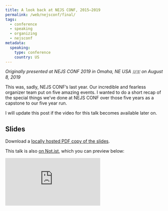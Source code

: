 ```yaml
---
title: A look back at NEJS CONF, 2015–2019
permalink: /web/nejsconf/final/
tags:
  - conference
  - speaking
  - organizing
  - nejsconf
metadata:
  speaking:
    type: conference
    country: US
---
```


_Originally presented at NEJS CONF 2019 in Omaha, NE USA 🇺🇸 on August 8, 2019_

This was, sadly, NEJS CONF’s last year. Our incredible and fearless organizer team put on five amazing events. I wanted to do a short recap of the special things we’ve done at NEJS CONF over those five years as a capstone to our five year run.

I will update this post if the video for this talk becomes available later on.

## Slides

Download a [locally hosted PDF copy of the slides](/presentations/2019-nejsconf-finale.pdf).

This talk is also [on Not.ist](https://noti.st/zachleat/UZNqr1/nejs-conf-2015-2019), which you can preview below:

<div class="fullwidth"><div class="fluid-width-video-wrapper"><iframe src="https://noti.st/zachleat/UZNqr1/embed" frameborder="0" allowfullscreen></iframe></div></div>

